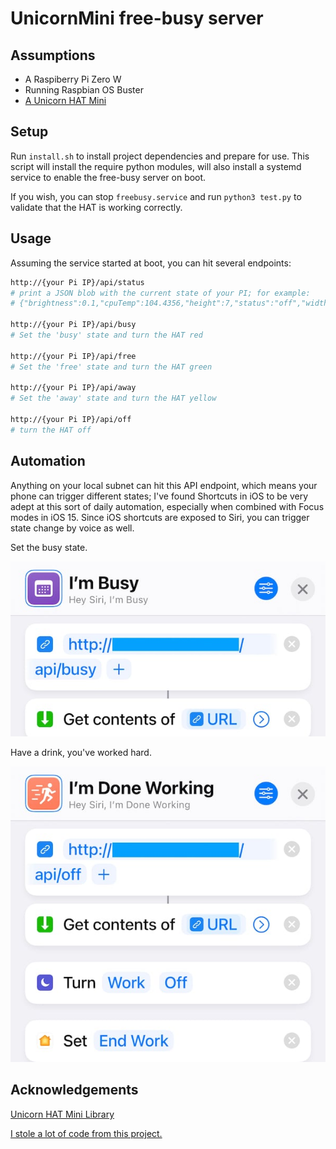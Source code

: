 # UnicornMini free-busy server

## Assumptions

* A Raspiberry Pi Zero W
* Running Raspbian OS Buster
* [A Unicorn HAT Mini](https://shop.pimoroni.com/products/unicorn-hat-mini)

## Setup

Run `install.sh` to install project dependencies and prepare for use. This script will install the require python modules, will also install a systemd service to enable the free-busy server on boot.

If you wish, you can stop `freebusy.service` and run `python3 test.py` to validate that the HAT is working correctly.

## Usage

Assuming the service started at boot, you can hit several endpoints:

```bash
http://{your Pi IP}/api/status
# print a JSON blob with the current state of your PI; for example:
# {"brightness":0.1,"cpuTemp":104.4356,"height":7,"status":"off","width":17}

http://{your Pi IP}/api/busy
# Set the 'busy' state and turn the HAT red

http://{your Pi IP}/api/free
# Set the 'free' state and turn the HAT green

http://{your Pi IP}/api/away
# Set the 'away' state and turn the HAT yellow

http://{your Pi IP}/api/off
# turn the HAT off
```

## Automation

Anything on your local subnet can hit this API endpoint, which means your phone can trigger different states; I've found Shortcuts in iOS to be very adept at this sort of daily automation, especially when combined with Focus modes in iOS 15. Since iOS shortcuts are exposed to Siri, you can trigger state change by voice as well.

Set the busy state.

![I'm busy](images/busy.jpg)

Have a drink, you've worked hard.

![I'm done working](images/doneworking.jpg)

## Acknowledgements

[Unicorn HAT Mini Library](https://github.com/pimoroni/unicornhatmini-python)

[I stole a lot of code from this project.](https://www.eliostruyf.com/diy-building-busy-light-show-microsoft-teams-presence/)
